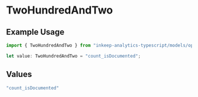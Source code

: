 # TwoHundredAndTwo

## Example Usage

```typescript
import { TwoHundredAndTwo } from "inkeep-analytics-typescript/models/operations";

let value: TwoHundredAndTwo = "count_isDocumented";
```

## Values

```typescript
"count_isDocumented"
```